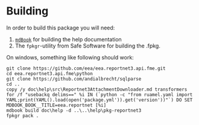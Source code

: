 # Building
In order to build this package you will need:

1. [`mdBook`](https://rust-lang.github.io/mdBook/) for building the help documentation
1. The `fpkgr`-utility from Safe Software for building the .fpkg.

On windows, something like following should work:

```
git clone https://github.com/eea/eea.reportnet3.api.fme.git
cd eea.reportnet3.api.fme\python
git clone https://github.com/andialbrecht/sqlparse
cd ..
copy /y doc\help\src\Reportnet3AttachmentDownloader.md transformers
for /f "usebackq delims==" %i IN (`python -c "from ruamel.yaml import YAML;print(YAML().load(open('package.yml')).get('version'))"`) DO SET MDBOOK_BOOK__TITLE=eea.reportnet [%i]
mdbook build doc\help -d ..\..\help\pkg-reportnet3
fpkgr pack . 
```


